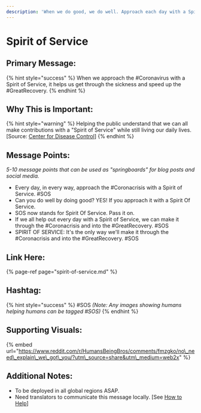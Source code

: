 ```yaml
---
description: 'When we do good, we do well. Approach each day with a Spirit of Service.'
---
```


# Spirit of Service

## Primary Message:

{% hint style="success" %}
When we approach the \#Coronavirus with a Spirit of Service, it helps us get through the sickness and speed up the \#GreatRecovery.
{% endhint %}

## Why This is Important:

{% hint style="warning" %}
Helping the public understand that we can all make contributions with a "Spirit of Service" while still living our daily lives. \[Source: [Center for Disease Control](https://www.cdc.gov/flu/pandemic-resources/pdf/workshop.pdf)\]
{% endhint %}

## Message Points:

_5-10 message points that can be used as "springboards" for blog posts and social media._

* Every day, in every way, approach the \#Coronacrisis with a Spirit of Service. \#SOS
* Can you do well by doing good? YES! If you approach it with a Spirit Of Service.
* SOS now stands for Spirit Of Service. Pass it on.
* If we all help out every day with a Spirit of Service, we can make it through the \#Coronacrisis and into the \#GreatRecovery. \#SOS
* SPIRIT OF SERVICE: It's the only way we'll make it through the \#Coronacrisis and into the \#GreatRecovery. \#SOS

## Link Here:

{% page-ref page="spirit-of-service.md" %}

## Hashtag:

{% hint style="success" %}
\#SOS _\(Note: Any images showing humans helping humans can be tagged \#SOS\)_
{% endhint %}

## Supporting Visuals:

{% embed url="https://www.reddit.com/r/HumansBeingBros/comments/fmzgko/no\_need\_explain\_we\_got\_you/?utm\_source=share&utm\_medium=web2x" %}



## Additional Notes:

* To be deployed in all global regions ASAP.
* Need translators to communicate this message locally. \[See [How to Help](../how-to-help.md)\]

